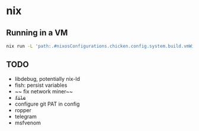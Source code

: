 # nix

## Running in a VM
```bash
nix run -L 'path:.#nixosConfigurations.chicken.config.system.build.vmWithDisko'
```

## TODO
- libdebug, potentially nix-ld
- fish: persist variables
- ~~ fix network miner~~
- ~~`file`~~
- configure git PAT in config
- ropper
- telegram
- msfvenom
